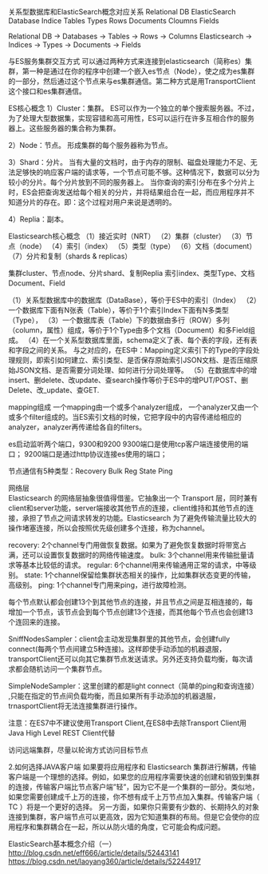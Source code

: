 关系型数据库和ElasticSearch概念对应关系
Relational DB	ElasticSearch
Database		Indice
Tables	Types
Rows		Documents
Cloumns	Fields

Relational DB -> Databases -> Tables -> Rows -> Columns
Elasticsearch -> Indices   -> Types  -> Documents -> Fields

与ES服务集群交互方式
可以通过两种方式来连接到elasticsearch（简称es）集群，第一种是通过在你的程序中创建一个嵌入es节点（Node），使之成为es集群的一部分，然后通过这个节点来与es集群通信。第二种方式是用TransportClient这个接口和es集群通信。




ES核心概念
1）Cluster：集群。
ES可以作为一个独立的单个搜索服务器。不过，为了处理大型数据集，实现容错和高可用性，ES可以运行在许多互相合作的服务器上。这些服务器的集合称为集群。

2）Node：节点。
形成集群的每个服务器称为节点。

3）Shard：分片。
当有大量的文档时，由于内存的限制、磁盘处理能力不足、无法足够快的响应客户端的请求等，一个节点可能不够。这种情况下，数据可以分为较小的分片。每个分片放到不同的服务器上。 
当你查询的索引分布在多个分片上时，ES会把查询发送给每个相关的分片，并将结果组合在一起，而应用程序并不知道分片的存在。即：这个过程对用户来说是透明的。

4）Replia：副本。



Elasticsearch核心概念 
（1）接近实时（NRT） 
（2）集群（cluster） 
（3）节点（node） 
（4）索引（index） 
（5）类型（type） 
（6）文档（document） 
（7）分片和复制（shards & replicas） 


集群cluster、节点node、分片shard、复制Replia
索引index、类型Type、文档Document、Field



（1）关系型数据库中的数据库（DataBase），等价于ES中的索引（Index） 
（2）一个数据库下面有N张表（Table），等价于1个索引Index下面有N多类型（Type）， 
（3）一个数据库表（Table）下的数据由多行（ROW）多列（column，属性）组成，等价于1个Type由多个文档（Document）和多Field组成。 
（4）在一个关系型数据库里面，schema定义了表、每个表的字段，还有表和字段之间的关系。 与之对应的，在ES中：Mapping定义索引下的Type的字段处理规则，即索引如何建立、索引类型、是否保存原始索引JSON文档、是否压缩原始JSON文档、是否需要分词处理、如何进行分词处理等。 
（5）在数据库中的增insert、删delete、改update、查search操作等价于ES中的增PUT/POST、删Delete、改_update、查GET.


mapping组成 
一个mapping由一个或多个analyzer组成， 一个analyzer又由一个或多个filter组成的。当ES索引文档的时候，它把字段中的内容传递给相应的analyzer，analyzer再传递给各自的filters。


es启动监听两个端口，9300和9200
9300端口是使用tcp客户端连接使用的端口；
9200端口是通过http协议连接es使用的端口；



节点通信有5种类型：Recovery Bulk Reg State Ping

网络层  
Elasticsearch 的网络层抽象很值得借鉴。它抽象出一个 Transport 层，同时兼有client和server功能，server端接收其他节点的连接，client维持和其他节点的连接，承担了节点之间请求转发的功能。Elasticsearch 为了避免传输流量比较大的操作堵塞连接，所以会按照优先级创建多个连接，称为channel。

recovery: 2个channel专门用做恢复数据。如果为了避免恢复数据时将带宽占满，还可以设置恢复数据时的网络传输速度。
bulk: 3个channel用来传输批量请求等基本比较低的请求。
regular: 6个channel用来传输通用正常的请求，中等级别。
state: 1个channel保留给集群状态相关的操作，比如集群状态变更的传输，高级别。
ping: 1个channel专门用来ping，进行故障检测。

每个节点默认都会创建13个到其他节点的连接，并且节点之间是互相连接的，每增加一个节点，该节点会到每个节点创建13个连接，而其他每个节点也会创建13个连回来的连接。

SniffNodesSampler：client会主动发现集群里的其他节点，会创建fully connect(每两个节点间建立5种连接)。这样即使手动添加的机器退服，transportClient还可以向其它集群节点发送请求。另外还支持负载均衡，每次请求都会随机访问一个集群节点。

SimpleNodeSampler：这里创建的都是light connect（简单的ping和查询连接） ,只能在指定的节点间负载均衡，而且如果所有手动添加的机器退服，trnasportClient将无法连接集群进行操作。

注意：在ES7中不建议使用Transport Client,在ES8中去除Transport Client用Java High Level REST Client代替

访问远端集群，尽量以轮询方式访问目标节点

 

2.如何选择JAVA客户端
如果要将应用程序和 Elasticsearch 集群进行解耦，传输客户端是一个理想的选择。例如，如果您的应用程序需要快速的创建和销毁到集群的连接，传输客户端比节点客户端”轻”，因为它不是一个集群的一部分。类似地，如果您需要创建成千上万的连接，你不想有成千上万节点加入集群。传输客户端（ TC ）将是一个更好的选择。
另一方面，如果你只需要有少数的、长期持久的对象连接到集群，客户端节点可以更高效，因为它知道集群的布局。但是它会使你的应用程序和集群耦合在一起，所以从防火墙的角度，它可能会构成问题。



ElasticSearch基本概念介绍（一）
http://blog.csdn.net/eff666/article/details/52443141
https://blog.csdn.net/laoyang360/article/details/52244917



